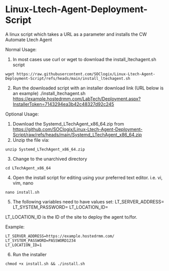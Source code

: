 # Linux-Ltech-Agent-Deployment-Script
A linux script which takes a URL as a parameter and installs the CW Automate Ltech Agent

Normal Usage:
1. In most cases use curl or wget to download the install_ltechagent.sh script
```
wget https://raw.githubusercontent.com/SOClogix/Linux-Ltech-Agent-Deployment-Script/refs/heads/main/install_ltechagent.sh
```
2. Run the downloaded script with an installer download link (URL below is an example)
./install_ltechagent.sh https://example.hostedrmm.com/LabTech/Deployment.aspx?InstallerToken=7143294ea3b42c48327d92c245

Optional Usage:
1. Download the Systemd_LTechAgent_x86_64.zip from https://github.com/SOClogix/Linux-Ltech-Agent-Deployment-Script/raw/refs/heads/main/Systemd_LTechAgent_x86_64.zip
2. Unzip the file via:
```
unzip Systemd_LTechAgent_x86_64.zip
```
3. Change to the unarchived directory
```
cd LTechAgent_x86_64
```
4. Open the install script for editing using your preferred text editor. i.e. vi, vim, nano
```
nano install.sh
```
5. The following variables need to have values set:
LT_SERVER_ADDRESS=
LT_SYSTEM_PASSWORD=
LT_LOCATION_ID=

LT_LOCATION_ID is the ID of the site to deploy the agent to/for.

Example:
```
LT_SERVER_ADDRESS=https://example.hostedrmm.com/
LT_SYSTEM_PASSWORD=PASSWORD1234
LT_LOCATION_ID=1
```
6. Run the installer
```
chmod +x install.sh && ./install.sh
```